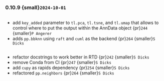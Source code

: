 ### 0.10.9 {small}`2024-10-01`

```{rubric} Features
```
* add `key_added` parameter to `tl.pca`, `tl.tsne`, and `tl.umap` that allows to control where to put the output within the AnnData object {pr}`244` {smaller}`P Angerer`
* adds `pp.bbknn` using `raft` and `cuml` as the backend {pr}`264` {smaller}`S Dicks`

```{rubric} Misc
```
* refactor docstrings to work better in RTD {pr}`242` {smaller}`S Dicks`
* remove Conda from CI {pr}`247` {smaller}`S Dicks`
* add `cupy` as rapids dependency {pr}`254` {smaller}`S Dicks`
* refactored `pp.neighbors` {pr}`264` {smaller}`S Dicks`
